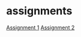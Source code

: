 # assignments
[Assignment 1](https://github.com/jelleveldman/assignments/blob/master/assignment2%20(1).ipynb) 
[Assignment 2](https://github.com/jelleveldman/assignments/blob/master/assignment3%20.ipynb)
